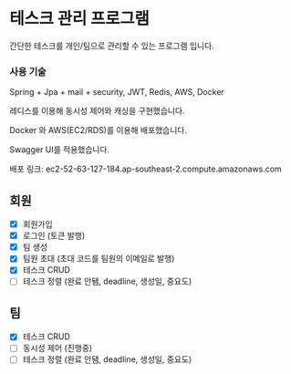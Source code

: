 # 테스크 관리 프로그램
간단한 테스크를 개인/팀으로 관리할 수 있는 프로그램 입니다.

### 사용 기술
Spring + Jpa + mail + security, JWT, Redis, AWS, Docker

레디스를 이용해 동시성 제어와 캐싱을 구현했습니다.

Docker 와 AWS(EC2/RDS)를 이용해 배포했습니다.

Swagger UI를 적용했습니다.

배포 링크: ec2-52-63-127-184.ap-southeast-2.compute.amazonaws.com


## 회원
- [x] 회원가입
- [x] 로그인 (토큰 발행)
- [x] 팀 생성
- [x] 팀원 초대 (초대 코드를 팀원의 이메일로 발행)
- [x] 테스크 CRUD
- [ ] 테스크 정렬 (완료 안됌, deadline, 생성일, 중요도)

## 팀
- [x] 테스크 CRUD
- [ ] 동시성 제어 (진행중)
- [ ] 테스크 정렬 (완료 안됌, deadline, 생성일, 중요도)
